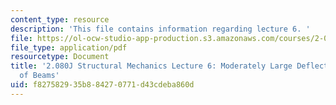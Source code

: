 ```yaml
---
content_type: resource
description: 'This file contains information regarding lecture 6. '
file: https://ol-ocw-studio-app-production.s3.amazonaws.com/courses/2-080j-structural-mechanics-fall-2013/f827582935b884270771d43cdeba860d_MIT2_080JF13_Lecture6.pdf
file_type: application/pdf
resourcetype: Document
title: '2.080J Structural Mechanics Lecture 6: Moderately Large Deflection Theory
  of Beams'
uid: f8275829-35b8-8427-0771-d43cdeba860d
---
```

